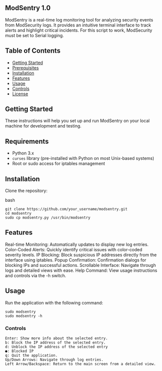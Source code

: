 ## ModSentry 1.0

ModSentry is a real-time log monitoring tool for analyzing security events from ModSecurity logs. It provides an intuitive terminal interface to track alerts and highlight critical incidents. For this script to work, ModSecurity must be set to Serial logging.

## Table of Contents

- [Getting Started](#getting-started)
- [Prerequisites](#prerequisites)
- [Installation](#installation)
- [Features](#features)
- [Usage](#usage)
- [Controls](#controls)
- [License](#license)

## Getting Started

These instructions will help you set up and run ModSentry on your local machine for development and testing.

## Requirements

- Python 3.x
- `curses` library (pre-installed with Python on most Unix-based systems)
- Root or sudo access for iptables management

## Installation

Clone the repository:

bash
```
git clone https://github.com/your_username/modsentry.git
cd modsentry
sudo cp modsentry.py /usr/bin/modsentry
```
## Features
Real-time Monitoring: Automatically updates to display new log entries.
Color-Coded Alerts: Quickly identify critical issues with color-coded severity levels.
IP Blocking: Block suspicious IP addresses directly from the interface using iptables.
Popup Confirmation: Confirmation dialogs for blocking IPs and successful actions.
Scrollable Interface: Navigate through logs and detailed views with ease.
Help Command: View usage instructions and controls via the -h switch.

## Usage
Run the application with the following command:
```
sudo modsentry
sudo modsentry -h
```
### Controls
```
Enter: Show more info about the selected entry.
b: Block the IP address of the selected entry.
d: Unblock the IP address of the selected entry
●: Blocked IP
q: Quit the application.
Up/Down Arrows: Navigate through log entries.
Left Arrow/Backspace: Return to the main screen from a detailed view.
```
